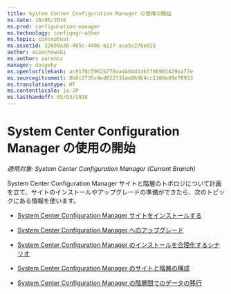 ```yaml
---
title: System Center Configuration Manager の使用の開始
ms.date: 10/06/2016
ms.prod: configuration-manager
ms.technology: configmgr-other
ms.topic: conceptual
ms.assetid: 32609a30-465c-4406-b227-aca5c276e015
author: aczechowski
ms.author: aaroncz
manager: dougeby
ms.openlocfilehash: ac9178c5962b778aa4464d1d6ff8b901429ba77e
ms.sourcegitcommit: 0b0c2735c4ed822731ae069b4cc1380e89e78933
ms.translationtype: HT
ms.contentlocale: ja-JP
ms.lasthandoff: 05/03/2018
---
```

# <a name="start-using-system-center-configuration-manager"></a>System Center Configuration Manager の使用の開始

*適用対象: System Center Configuration Manager (Current Branch)*

System Center Configuration Manager サイトと階層のトポロジについて計画を立て、サイトのインストールやアップグレードの準備ができたら、次のトピックにある情報を使います。  

-   [System Center Configuration Manager サイトをインストールする](/sccm/core/servers/deploy/install/installing-sites)  

-   [System Center Configuration Manager へのアップグレード](../../../core/servers/deploy/install/upgrade-to-configuration-manager.md)  

-   [System Center Configuration Manager のインストールを合理化するシナリオ](../../../core/servers/deploy/install/scenarios-to-streamline-your-installation.md)  

-   [System Center Configuration Manager のサイトと階層の構成](../../../core/servers/deploy/configure/configure-sites-and-hierarchies.md)  

-   [System Center Configuration Manager の階層間でのデータの移行](../../../core/migration/migrate-data-between-hierarchies.md)  
